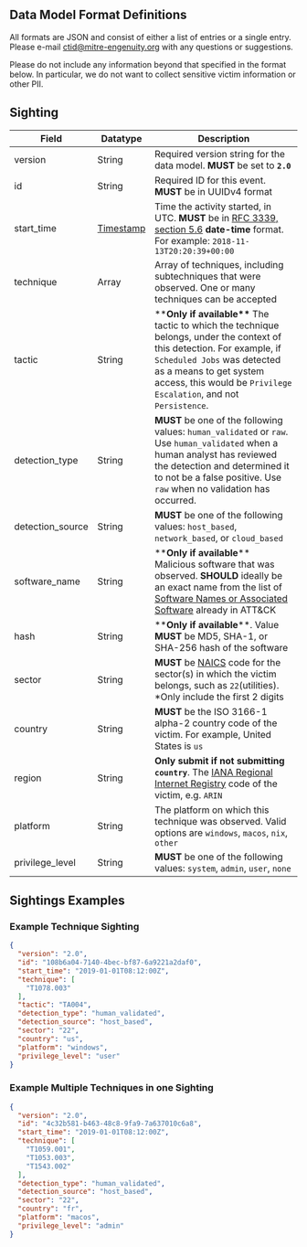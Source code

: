 ## Data Model Format Definitions

All formats are JSON and consist of either a list of entries or a single entry. Please e-mail <ctid@mitre-engenuity.org> with any questions or suggestions.

Please do not include any information beyond that specified in the format below. In particular, we do not want to collect sensitive victim information or other PII.

## Sighting

| Field | Datatype | Description |
| ------------------ | -------------- |------------- |
| version        | String         | Required version string for the data model. **MUST** be set to **`2.0`**  |
| id             | String         | Required ID for this event. **MUST** be in UUIDv4 format |
| start_time     | [Timestamp](https://tools.ietf.org/html/rfc3339#page-10)      | Time the activity started, in UTC. **MUST** be in [RFC 3339, section 5.6](https://datatracker.ietf.org/doc/html/rfc3339#section-5.6) **date-time** format. For example: `2018-11-13T20:20:39+00:00` | 
| technique     | Array | Array of techniques, including subtechniques that were observed. One or many techniques can be accepted|
| tactic     | String | \*\***Only if available\*\*** The tactic to which the technique belongs, under the context of this detection. For example, if `Scheduled Jobs` was detected as a means to get system access, this would be `Privilege Escalation`, and not `Persistence`.|
| detection_type | String         | **MUST** be one of the following values: `human_validated` or `raw`. Use `human_validated` when a human analyst has reviewed the detection and determined it to not be a false positive. Use `raw` when no validation has occurred. |
| detection_source   | String         | **MUST** be one of the following values: `host_based`, `network_based`, or `cloud_based` |
| software_name | String | \*\***Only if available**\*\* Malicious software that was observed. **SHOULD** ideally be an exact name from the list of [Software Names or Associated Software](https://attack.mitre.org/software/) already in ATT&CK |
| hash | String | \*\***Only if available**\*\*. Value **MUST** be MD5, SHA-1, or SHA-256 hash of the software|
| sector  | String | **MUST** be [NAICS](https://www.census.gov/naics/?58967?yearbck=2022) code for the sector(s) in which the victim belongs, such as `22`(utilities). \*Only include the first 2 digits |
| country | String | **MUST** be the ISO 3166-1 alpha-2 country code of the victim. For example, United States is `us` |
| region | String  | **Only submit if not submitting `country`**. The [IANA Regional Internet Registry](https://www.iana.org/numbers) code of the victim, e.g. `ARIN`  |
|platform | String | The platform on which this technique was observed. Valid options are `windows`, `macos`, `nix`, `other` |
| privilege_level | String | **MUST** be one of the following values: `system`, `admin`, `user`, `none`  |

## Sightings Examples

### Example Technique Sighting

```json
{
  "version": "2.0",
  "id": "108b6a04-7140-4bec-bf87-6a9221a2daf0",
  "start_time": "2019-01-01T08:12:00Z",
  "technique": [
    "T1078.003"
  ],
  "tactic": "TA004",
  "detection_type": "human_validated",
  "detection_source": "host_based",
  "sector": "22",
  "country": "us",
  "platform": "windows",
  "privilege_level": "user"
}

```

### Example Multiple Techniques in one Sighting

```json
{
  "version": "2.0",
  "id": "4c32b581-b463-48c8-9fa9-7a637010c6a8",
  "start_time": "2019-01-01T08:12:00Z",
  "technique": [
    "T1059.001",
    "T1053.003",
    "T1543.002"
  ],
  "detection_type": "human_validated",
  "detection_source": "host_based",
  "sector": "22",
  "country": "fr",
  "platform": "macos",
  "privilege_level": "admin"
}

```

